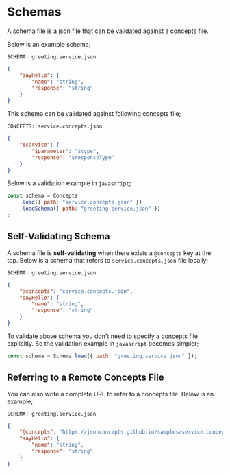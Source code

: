 # Schemas

A schema file is a json file that can be validated against a concepts file.

Below is an example schema;

`SCHEMA: greeting.service.json`

```json
{
    "sayHello": {
        "name": "string",
        "response": "string"
    }
}
```

This schema can be validated against following concepts file;

`CONCEPTS: service.concepts.json`

```json
{
    "$service": {
        "$parameter": "$type",
        "response": "$responseType"
    }
}
```

Below is a validation example in `javascript`;

```javascript
const schema = Concepts
    .load({ path: "service.concepts.json" })
    .loadSchema({ path: "greeting.service.json" })
;
```

## Self-Validating Schema

A schema file is **self-validating**  when there exists a `@concepts` key at
the top. Below is a schema that refers to `service.concepts.json` file locally;

`SCHEMA: greeting.service.json`

```json
{
    "@concepts": "service.concepts.json",
    "sayHello": {
        "name": "string",
        "response": "string"
    }
}
```

To validate above schema you don't need to specify a concepts file explicitly.
So the validation example in `javascript` becomes simpler;

```javascript
const schema = Schema.load({ path: "greeting.service.json" });
```

## Referring to a Remote Concepts File

You can also write a complete URL to refer to a concepts file. Below is an
example;

`SCHEMA: greeting.service.json`

```json
{
    "@concepts": "https://jsonconcepts.github.io/samples/service.concepts.json",
    "sayHello": {
        "name": "string",
        "response": "string"
    }
}
```
